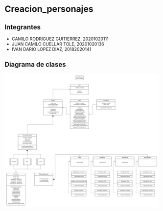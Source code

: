 # Creacion_personajes
## Integrantes 
- CAMILO RODRIGUEZ GUITIERREZ, 20201020111 
- JUAN CAMILO CUELLAR TOLE, 20201020136 
- IVAN DARIO LOPEZ DIAZ, 20182020141

## Diagrama de clases

![diagrama](https://github.com/IvanDario141/Creacion_personajes/blob/main/Diagrama%20de%20clases.png)
